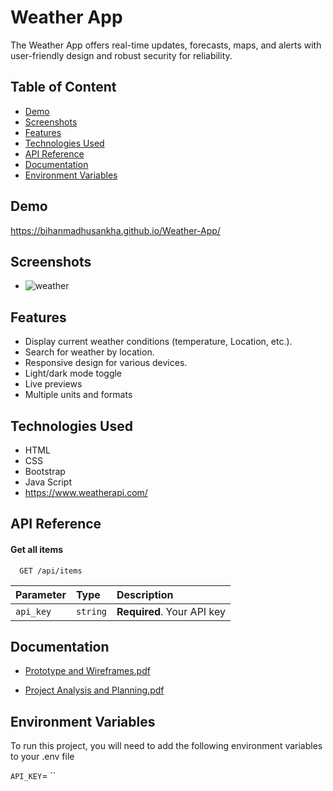 
# Weather App

The Weather App offers real-time updates, forecasts, maps, and alerts with user-friendly design and robust security for reliability.
## Table of Content
- [Demo](#demo)
- [Screenshots](#screenshots)
- [Features](#features)
- [Technologies Used](#technologies)
- [API Reference](#api)
- [Documentation](#documentation)
- [Environment Variables](#environment)
  
## <a name="demo">Demo</a> 

https://bihanmadhusankha.github.io/Weather-App/


## <a name="screenshots">Screenshots</a> 
- ![weather](https://github.com/user-attachments/assets/6fe384ed-4603-4a6e-bf9a-173b5c650506)


## <a name="features">Features</a> 

- Display current weather conditions (temperature, Location, etc.).
- Search for weather by location.
- Responsive design for various devices.
- Light/dark mode toggle
- Live previews
- Multiple units and formats




## <a name="technologies">Technologies Used</a> 

- HTML
- CSS
- Bootstrap
- Java Script
- https://www.weatherapi.com/



## <a name="api">API Reference</a> 

#### Get all items

```http
  GET /api/items
```

| Parameter | Type     | Description                |
| :-------- | :------- | :------------------------- |
| `api_key` | `string` | **Required**. Your API key |


## <a name="documentation">Documentation</a> 

- [Prototype and Wireframes.pdf](https://github.com/user-attachments/files/16978243/Prototype.and.Wireframes.pdf)

- [Project Analysis and Planning.pdf](https://github.com/user-attachments/files/16978233/Project.Analysis.and.Planning.pdf)


## <a name="environment">Environment Variables</a> 

To run this project, you will need to add the following environment variables to your .env file

`API_KEY`= ``






